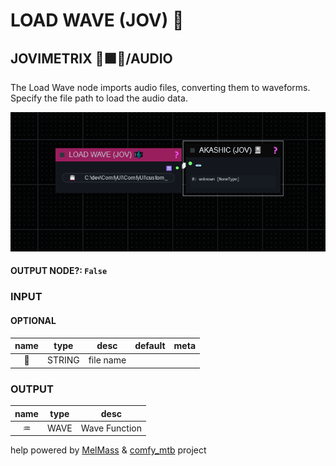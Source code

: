 # LOAD WAVE (JOV) 🎼

## JOVIMETRIX 🔺🟩🔵/AUDIO

The Load Wave node imports audio files, converting them to waveforms. Specify the file path to load the audio data.

![LOAD WAVE](./LOAD%20WAVE.png)

#### OUTPUT NODE?: `False`

### INPUT

#### OPTIONAL

name | type | desc | default | meta
:---:|:---:|---|:---:|---
💾 | STRING | file name |  | 

### OUTPUT

name | type | desc
:---:|:---:|---
♒ | WAVE | Wave Function 

help powered by [MelMass](https://github.com/melMass) & [comfy_mtb](https://github.com/melMass/comfy_mtb) project